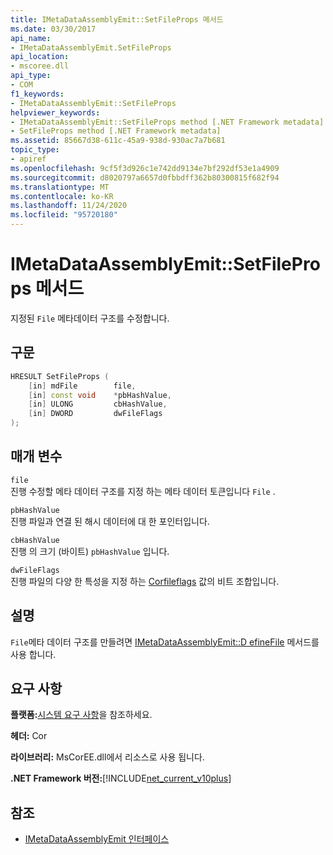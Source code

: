 ```yaml
---
title: IMetaDataAssemblyEmit::SetFileProps 메서드
ms.date: 03/30/2017
api_name:
- IMetaDataAssemblyEmit.SetFileProps
api_location:
- mscoree.dll
api_type:
- COM
f1_keywords:
- IMetaDataAssemblyEmit::SetFileProps
helpviewer_keywords:
- IMetaDataAssemblyEmit::SetFileProps method [.NET Framework metadata]
- SetFileProps method [.NET Framework metadata]
ms.assetid: 85667d38-611c-45a9-938d-930ac7a7b681
topic_type:
- apiref
ms.openlocfilehash: 9cf5f3d926c1e742dd9134e7bf292df53e1a4909
ms.sourcegitcommit: d8020797a6657d0fbbdff362b80300815f682f94
ms.translationtype: MT
ms.contentlocale: ko-KR
ms.lasthandoff: 11/24/2020
ms.locfileid: "95720180"
---
```

# <a name="imetadataassemblyemitsetfileprops-method"></a>IMetaDataAssemblyEmit::SetFileProps 메서드

지정된 `File` 메타데이터 구조를 수정합니다.  
  
## <a name="syntax"></a>구문  
  
```cpp  
HRESULT SetFileProps (  
    [in] mdFile        file,  
    [in] const void    *pbHashValue,
    [in] ULONG         cbHashValue,  
    [in] DWORD         dwFileFlags  
);  
```  
  
## <a name="parameters"></a>매개 변수  

 `file`  
 진행 수정할 메타 데이터 구조를 지정 하는 메타 데이터 토큰입니다 `File` .  
  
 `pbHashValue`  
 진행 파일과 연결 된 해시 데이터에 대 한 포인터입니다.  
  
 `cbHashValue`  
 진행 의 크기 (바이트) `pbHashValue` 입니다.  
  
 `dwFileFlags`  
 진행 파일의 다양 한 특성을 지정 하는 [Corfileflags](corfileflags-enumeration.md) 값의 비트 조합입니다.  
  
## <a name="remarks"></a>설명  

 `File`메타 데이터 구조를 만들려면 [IMetaDataAssemblyEmit::D efineFile](imetadataassemblyemit-definefile-method.md) 메서드를 사용 합니다.  
  
## <a name="requirements"></a>요구 사항  

 **플랫폼:**[시스템 요구 사항](../../get-started/system-requirements.md)을 참조하세요.  
  
 **헤더:** Cor  
  
 **라이브러리:** MsCorEE.dll에서 리소스로 사용 됩니다.  
  
 **.NET Framework 버전:**[!INCLUDE[net_current_v10plus](../../../../includes/net-current-v10plus-md.md)]  
  
## <a name="see-also"></a>참조

- [IMetaDataAssemblyEmit 인터페이스](imetadataassemblyemit-interface.md)
